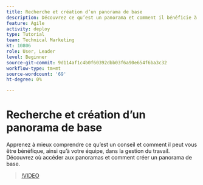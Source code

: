 ```yaml
---
title: Recherche et création d’un panorama de base
description: Découvrez ce qu’est un panorama et comment il bénéficie à votre équipe, comment trouver un panorama et comment en créer un vous-même.
feature: Agile
activity: deploy
type: Tutorial
team: Technical Marketing
kt: 10806
role: User, Leader
level: Beginner
source-git-commit: 9d114af1c4b0f60392dbb03f6a90e654f6ba3c32
workflow-type: tm+mt
source-wordcount: '69'
ht-degree: 0%

---
```


# Recherche et création d’un panorama de base

Apprenez à mieux comprendre ce qu’est un conseil et comment il peut vous être bénéfique, ainsi qu’à votre équipe, dans la gestion du travail. Découvrez où accéder aux panoramas et comment créer un panorama de base.

>[!VIDEO](https://video.tv.adobe.com/v/346548)
